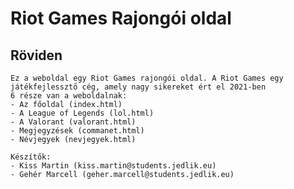 # Riot Games Rajongói oldal

## Röviden
    Ez a weboldal egy Riot Games rajongói oldal. A Riot Games egy játékfejlessztő cég, amely nagy sikereket ért el 2021-ben
    6 része van a weboldalnak:
    - Az főoldal (index.html)
    - A League of Legends (lol.html)
    - A Valorant (valorant.html)
    - Megjegyzések (commanet.html)
    - Névjegyek (nevjegyek.html)

    Készítők:
    - Kiss Martin (kiss.martin@students.jedlik.eu)
    - Gehér Marcell (geher.marcell@students.jedlik.eu)